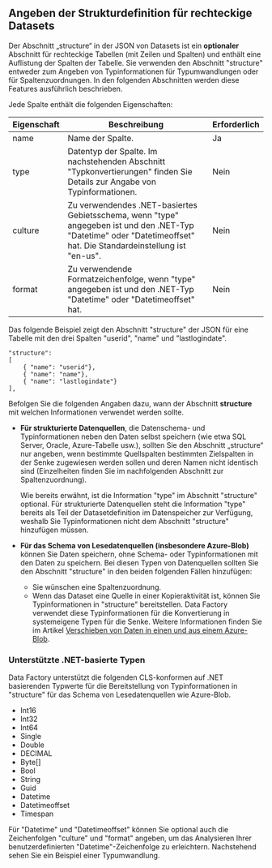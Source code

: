 ## <a name="specifying-structure-definition-for-rectangular-datasets"></a>Angeben der Strukturdefinition für rechteckige Datasets
Der Abschnitt „structure“ in der JSON von Datasets ist ein **optionaler** Abschnitt für rechteckige Tabellen (mit Zeilen und Spalten) und enthält eine Auflistung der Spalten der Tabelle. Sie verwenden den Abschnitt "structure" entweder zum Angeben von Typinformationen für Typumwandlungen oder für Spaltenzuordnungen. In den folgenden Abschnitten werden diese Features ausführlich beschrieben. 

Jede Spalte enthält die folgenden Eigenschaften:

| Eigenschaft | Beschreibung | Erforderlich |
| --- | --- | --- |
| name |Name der Spalte. |Ja |
| type |Datentyp der Spalte. Im nachstehenden Abschnitt "Typkonvertierungen" finden Sie Details zur Angabe von Typinformationen. |Nein |
| culture |Zu verwendendes .NET-basiertes Gebietsschema, wenn "type" angegeben ist und den .NET-Typ "Datetime" oder "Datetimeoffset" hat. Die Standardeinstellung ist "en-us". |Nein |
| format |Zu verwendende Formatzeichenfolge, wenn "type" angegeben ist und den .NET-Typ "Datetime" oder "Datetimeoffset" hat. |Nein |

Das folgende Beispiel zeigt den Abschnitt "structure" der JSON für eine Tabelle mit den drei Spalten "userid", "name" und "lastlogindate".

    "structure": 
    [
        { "name": "userid"},
        { "name": "name"},
        { "name": "lastlogindate"}
    ],

Befolgen Sie die folgenden Angaben dazu, wann der Abschnitt **structure** mit welchen Informationen verwendet werden sollte.

* **Für strukturierte Datenquellen**, die Datenschema- und Typinformationen neben den Daten selbst speichern (wie etwa SQL Server, Oracle, Azure-Tabelle usw.), sollten Sie den Abschnitt „structure“ nur angeben, wenn bestimmte Quellspalten bestimmten Zielspalten in der Senke zugewiesen werden sollen und deren Namen nicht identisch sind (Einzelheiten finden Sie im nachfolgenden Abschnitt zur Spaltenzuordnung). 
  
    Wie bereits erwähnt, ist die Information "type" im Abschnitt "structure" optional. Für strukturierte Datenquellen steht die Information "type" bereits als Teil der Datasetdefinition im Datenspeicher zur Verfügung, weshalb Sie Typinformationen nicht dem Abschnitt "structure" hinzufügen müssen.
* **Für das Schema von Lesedatenquellen (insbesondere Azure-Blob)** können Sie Daten speichern, ohne Schema- oder Typinformationen mit den Daten zu speichern. Bei diesen Typen von Datenquellen sollten Sie den Abschnitt "structure" in den beiden folgenden Fällen hinzufügen:
  * Sie wünschen eine Spaltenzuordnung.
  * Wenn das Dataset eine Quelle in einer Kopieraktivität ist, können Sie Typinformationen in "structure" bereitstellen. Data Factory verwendet diese Typinformationen für die Konvertierung in systemeigene Typen für die Senke. Weitere Informationen finden Sie im Artikel [Verschieben von Daten in einen und aus einem Azure-Blob](../articles/data-factory/data-factory-azure-blob-connector.md).

### <a name="supported-net-based-types"></a>Unterstützte .NET-basierte Typen
Data Factory unterstützt die folgenden CLS-konformen auf .NET basierenden Typwerte für die Bereitstellung von Typinformationen in "structure" für das Schema von Lesedatenquellen wie Azure-Blob.

* Int16
* Int32 
* Int64
* Single
* Double
* DECIMAL
* Byte[]
* Bool
* String 
* Guid
* Datetime
* Datetimeoffset
* Timespan 

Für "Datetime" und "Datetimeoffset" können Sie optional auch die Zeichenfolgen "culture" und "format" angeben, um das Analysieren Ihrer benutzerdefinierten "Datetime"-Zeichenfolge zu erleichtern. Nachstehend sehen Sie ein Beispiel einer Typumwandlung.



<!--HONumber=Nov16_HO3-->


